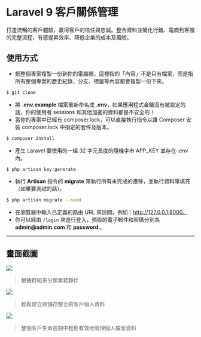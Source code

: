 # Laravel 9 客戶關係管理

打造流暢的客戶體驗，贏得客戶的信任與忠誠。整合資料並簡化行銷、電商到客服的完整流程，有感提昇效率、降低企業的成本及風險。

## 使用方式
- 把整個專案複製一份到你的電腦裡，這裡指的「內容」不是只有檔案，而是指所有整個專案的歷史紀錄、分支、標籤等內容都會複製一份下來。
```sh
$ git clone
```
- 將 __.env.example__ 檔案重新命名成 __.env__，如果應用程式金鑰沒有被設定的話，你的使用者 sessions 和其他加密的資料都是不安全的！
- 當你的專案中已經有 composer.lock，可以直接執行指令以讓 Composer 安裝 composer.lock 中指定的套件及版本。
```sh
$ composer install
```
- 產生 Laravel 要使用的一組 32 字元長度的隨機字串 APP_KEY 並存在 .env 內。
```sh
$ php artisan key:generate
```
- 執行 __Artisan__ 指令的 __migrate__ 來執行所有未完成的遷移，並執行資料庫填充（如果要測試的話）。
```sh
$ php artisan migrate --seed
```
- 在瀏覽器中輸入已定義的路由 URL 來訪問，例如：http://127.0.0.1:8000。
- 你可以經由 `/login` 來進行登入，預設的電子郵件和密碼分別為 __admin@admin.com__ 和 __password__ 。

----

## 畫面截圖
![](https://i.imgur.com/t0lIG2m.png)
> 根據群組來分類業務夥伴

![](https://i.imgur.com/4bE5HsY.png)
> 輕鬆建立與儲存整合的客戶個人資料

![](https://i.imgur.com/dVzTqW7.png)
> 整個客戶生命週期中輕鬆有效地管理個人檔案資料